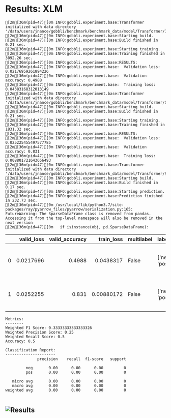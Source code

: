 # Results: XLM
```
[2m[36m(pid=47)[0m INFO:gobbli.experiment.base:Transformer initialized with data directory '/data/users/jnance/gobbli/benchmark/benchmark_data/model/Transformer/7639ffbb39824aa28957eed8d4d9a415'
[2m[36m(pid=47)[0m INFO:gobbli.experiment.base:Starting build.
[2m[36m(pid=47)[0m INFO:gobbli.experiment.base:Build finished in 0.21 sec.
[2m[36m(pid=47)[0m INFO:gobbli.experiment.base:Starting training.
[2m[36m(pid=47)[0m INFO:gobbli.experiment.base:Training finished in 3092.26 sec.
[2m[36m(pid=47)[0m INFO:gobbli.experiment.base:RESULTS:
[2m[36m(pid=47)[0m INFO:gobbli.experiment.base:  Validation loss: 0.02176959261894226
[2m[36m(pid=47)[0m INFO:gobbli.experiment.base:  Validation accuracy: 0.4988
[2m[36m(pid=47)[0m INFO:gobbli.experiment.base:  Training loss: 0.04383168312013149
[2m[36m(pid=47)[0m INFO:gobbli.experiment.base:Transformer initialized with data directory '/data/users/jnance/gobbli/benchmark/benchmark_data/model/Transformer/5fb64087d96240efbb34656165bb0fb0'
[2m[36m(pid=47)[0m INFO:gobbli.experiment.base:Starting build.
[2m[36m(pid=47)[0m INFO:gobbli.experiment.base:Build finished in 0.21 sec.
[2m[36m(pid=47)[0m INFO:gobbli.experiment.base:Starting training.
[2m[36m(pid=47)[0m INFO:gobbli.experiment.base:Training finished in 1831.32 sec.
[2m[36m(pid=47)[0m INFO:gobbli.experiment.base:RESULTS:
[2m[36m(pid=47)[0m INFO:gobbli.experiment.base:  Validation loss: 0.025225455497577785
[2m[36m(pid=47)[0m INFO:gobbli.experiment.base:  Validation accuracy: 0.831
[2m[36m(pid=47)[0m INFO:gobbli.experiment.base:  Training loss: 0.008801721643656493
[2m[36m(pid=47)[0m INFO:gobbli.experiment.base:Transformer initialized with data directory '/data/users/jnance/gobbli/benchmark/benchmark_data/model/Transformer/98ca5aa511804431bb75586f5c439618'
[2m[36m(pid=47)[0m INFO:gobbli.experiment.base:Starting build.
[2m[36m(pid=47)[0m INFO:gobbli.experiment.base:Build finished in 0.17 sec.
[2m[36m(pid=47)[0m INFO:gobbli.experiment.base:Starting prediction.
[2m[36m(pid=47)[0m INFO:gobbli.experiment.base:Prediction finished in 232.73 sec.
[2m[36m(pid=47)[0m /usr/local/lib/python3.7/site-packages/ray/pyarrow_files/pyarrow/serialization.py:165: FutureWarning: The SparseDataFrame class is removed from pandas. Accessing it from the top-level namespace will also be removed in the next version
[2m[36m(pid=47)[0m   if isinstance(obj, pd.SparseDataFrame):

```
|    |   valid_loss |   valid_accuracy |   train_loss | multilabel   | labels         | checkpoint                                                                                                                                                     | node_ip_address   | model_params                                                                   |
|---:|-------------:|-----------------:|-------------:|:-------------|:---------------|:---------------------------------------------------------------------------------------------------------------------------------------------------------------|:------------------|:-------------------------------------------------------------------------------|
|  0 |    0.0217696 |           0.4988 |   0.0438317  | False        | ['neg', 'pos'] | /data/users/jnance/gobbli/benchmark/benchmark_data/model/Transformer/7639ffbb39824aa28957eed8d4d9a415/train/1325c2f951274b08b14f883c3f03707a/output/checkpoint | 172.80.10.2       | {'transformer_model': 'XLM', 'transformer_weights': 'xlm-mlm-tlm-xnli15-1024'} |
|  1 |    0.0252255 |           0.831  |   0.00880172 | False        | ['neg', 'pos'] | /data/users/jnance/gobbli/benchmark/benchmark_data/model/Transformer/5fb64087d96240efbb34656165bb0fb0/train/a29d53b00ad84d26aa2e2bd6915d1fcf/output/checkpoint | 172.80.10.2       | {'transformer_model': 'XLM', 'transformer_weights': 'xlm-clm-ende-1024'}       |
```
Metrics:
--------
Weighted F1 Score: 0.33333333333333326
Weighted Precision Score: 0.25
Weighted Recall Score: 0.5
Accuracy: 0.5

Classification Report:
----------------------
              precision    recall  f1-score   support

         neg       0.00      0.00      0.00         0
         pos       0.00      0.00      0.00         0

   micro avg       0.00      0.00      0.00         0
   macro avg       0.00      0.00      0.00         0
weighted avg       0.00      0.00      0.00         0


```

![Results](XLM/plot.png)
---